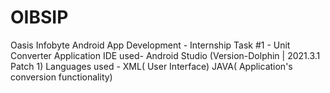 # OIBSIP 
Oasis Infobyte
Android App Development - Internship 
Task #1 - Unit Converter Application
IDE used- Android Studio (Version-Dolphin | 2021.3.1 Patch 1)
Languages used - XML( User Interface)
                 JAVA( Application's conversion functionality)
                 
